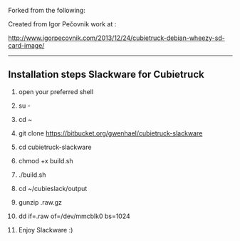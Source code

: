 Forked from the following:

Created from Igor Pečovnik work at :

http://www.igorpecovnik.com/2013/12/24/cubietruck-debian-wheezy-sd-card-image/

---------------------------------------------------------
Installation steps Slackware for Cubietruck
---------------------------------------------------------

1. open your preferred shell

2. su -

3. cd ~

4. git clone https://bitbucket.org/gwenhael/cubietruck-slackware

5. cd cubietruck-slackware

6. chmod +x build.sh

7. ./build.sh

8. cd ~/cubieslack/output

9. gunzip <image>.raw.gz

10. dd if=<image>.raw of=/dev/mmcblk0 bs=1024

99. Enjoy Slackware :)
